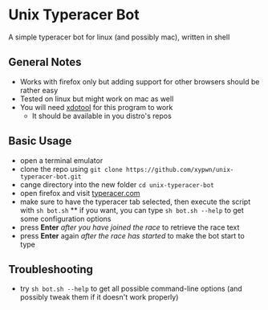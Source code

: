# Unix Typeracer Bot
A simple typeracer bot for linux (and possibly mac), written in shell
## General Notes
* Works with firefox only but adding support for other browsers should be rather easy
* Tested on linux but might work on mac as well
* You will need [xdotool](https://github.com/jordansissel/xdotool) for this program to work
  * It should be available in you distro's repos
## Basic Usage
* open a terminal emulator
* clone the repo using `git clone https://github.com/xypwn/unix-typeracer-bot.git`
* cange directory into the new folder `cd unix-typeracer-bot`
* open firefox and visit [typeracer.com](https://play.typeracer.com)
* make sure to have the typeracer tab selected, then execute the script with `sh bot.sh`
  ** if you want, you can type `sh bot.sh --help` to get some configuration options
* press **Enter** _after you have joined the race_ to retrieve the race text
* press **Enter** again _after the race has started_ to make the bot start to type
## Troubleshooting
* try `sh bot.sh --help` to get all possible command-line options (and possibly tweak them if it doesn't work properly)
